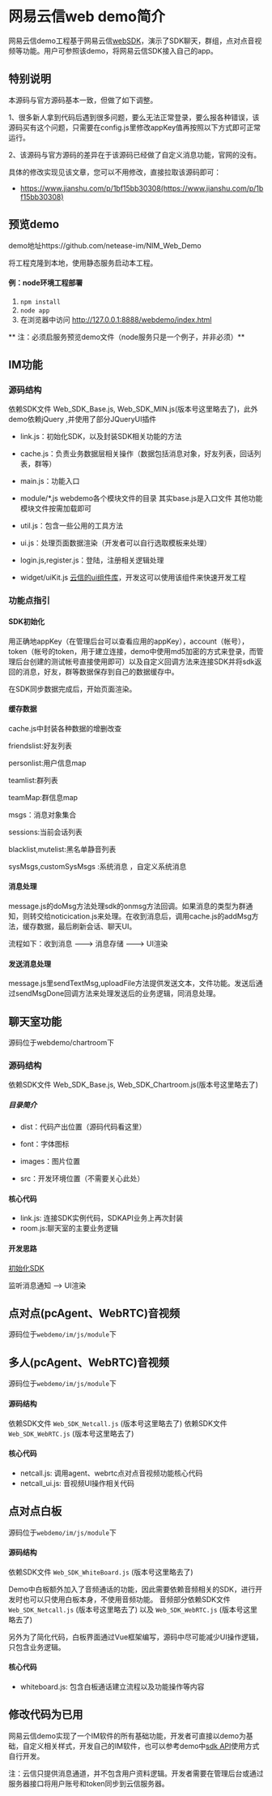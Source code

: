 ﻿
# 网易云信web demo简介
网易云信demo工程基于网易云信[webSDK](/docs/product/IM即时通讯/SDK开发集成/Web开发集成/概要介绍)，演示了SDK聊天，群组，点对点音视频等功能。用户可参照该demo，将网易云信SDK接入自己的app。

## 特别说明
本源码与官方源码基本一致，但做了如下调整。

1、很多新人拿到代码后遇到很多问题，要么无法正常登录，要么报各种错误，该源码买有这个问题，只需要在config.js里修改appKey值再按照以下方式即可正常运行。

2、该源码与官方源码的差异在于该源码已经做了自定义消息功能，官网的没有。

具体的修改实现见该文章，您可以不用修改，直接拉取该源码即可：

- https://www.jianshu.com/p/1bf15bb30308(https://www.jianshu.com/p/1bf15bb30308)

## 预览demo
demo地址https://github.com/netease-im/NIM_Web_Demo

将工程克隆到本地，使用静态服务启动本工程。

#### 例：node环境工程部署
1. `npm install` 
2. `node app`
3. 在浏览器中访问 http://127.0.0.1:8888/webdemo/index.html

** 注：必须启服务预览demo文件（node服务只是一个例子，并非必须）**

## IM功能

### 源码结构

依赖SDK文件 Web_SDK_Base.js, Web_SDK_MIN.js(版本号这里略去了)，此外demo依赖jQuery ,并使用了部分JQueryUI插件
* link.js：初始化SDK，以及封装SDK相关功能的方法

* cache.js：负责业务数据层相关操作（数据包括消息对象，好友列表，回话列表，群等）

* main.js：功能入口
* module/*.js  webdemo各个模块文件的目录 其实base.js是入口文件  其他功能模块文件按需加载即可

* util.js：包含一些公用的工具方法

* ui.js：处理页面数据渲染（开发者可以自行选取模板来处理）

* login.js,register.js：登陆，注册相关逻辑处理

* widget/uiKit.js [云信的ui组件库](https://github.com/netease-im/NIM_Web_UIKit)，开发这可以使用该组件来快速开发工程

### 功能点指引
#### SDK初始化
用正确地appKey（在管理后台可以查看应用的appKey），account（帐号），token（帐号的token，用于建立连接，demo中使用md5加密的方式来登录，而管理后台创建的测试帐号直接使用即可）以及自定义回调方法来连接SDK并将sdk返回的消息，好友，群等数据保存到自己的数据缓存中。

在SDK同步数据完成后，开始页面渲染。

#### 缓存数据

cache.js中封装各种数据的增删改查

friendslist:好友列表

personlist:用户信息map

teamlist:群列表

teamMap:群信息map

msgs：消息对象集合

sessions:当前会话列表

blacklist,mutelist:黑名单静音列表

sysMsgs,customSysMsgs :系统消息 ，自定义系统消息




#### 消息处理
message.js的doMsg方法处理sdk的onmsg方法回调。如果消息的类型为群通知，则转交给noticication.js来处理。在收到消息后，调用cache.js的addMsg方法，缓存数据，最后刷新会话、聊天UI。

流程如下：收到消息 ---> 消息存储 ---> UI渲染

#### 发送消息处理
message.js里sendTextMsg,uploadFile方法提供发送文本，文件功能。发送后通过sendMsgDone回调方法来处理发送后的业务逻辑，同消息处理。

## 聊天室功能

源码位于webdemo/chartroom下

### 源码结构

依赖SDK文件 Web_SDK_Base.js, Web_SDK_Chartroom.js(版本号这里略去了)

##### 目录简介
* dist：代码产出位置（源码代码看这里）

* font：字体图标

* images：图片位置

* src：开发环境位置（不需要关心此处）

#### 核心代码
* link.js: 连接SDK实例代码，SDKAPI业务上再次封装
* room.js:聊天室的主要业务逻辑

#### 开发思路

[初始化SDK](/docs/product/IM即时通讯/SDK开发集成/Web开发集成/初始化)

监听消息通知  —> UI渲染

## 点对点(pcAgent、WebRTC)音视频

源码位于`webdemo/im/js/module`下

## 多人(pcAgent、WebRTC)音视频

源码位于`webdemo/im/js/module`下

#### 源码结构

依赖SDK文件 `Web_SDK_Netcall.js` (版本号这里略去了)
依赖SDK文件 `Web_SDK_WebRTC.js` (版本号这里略去了)

#### 核心代码
* netcall.js: 调用agent、webrtc点对点音视频功能核心代码
* netcall_ui.js: 音视频UI操作相关代码

## 点对点白板

源码位于`webdemo/im/js/module`下

#### 源码结构

依赖SDK文件 `Web_SDK_WhiteBoard.js` (版本号这里略去了)

Demo中白板额外加入了音频通话的功能，因此需要依赖音频相关的SDK，进行开发时也可以只使用白板本身，不使用音频功能。
音频部分依赖SDK文件 `Web_SDK_Netcall.js` (版本号这里略去了)
以及 `Web_SDK_WebRTC.js` (版本号这里略去了)

另外为了简化代码，白板界面通过Vue框架编写，源码中尽可能减少UI操作逻辑，只包含业务逻辑。

#### 核心代码
* whiteboard.js: 包含白板通话建立流程以及功能操作等内容

## 修改代码为已用

网易云信demo实现了一个IM软件的所有基础功能，开发者可直接以demo为基础，自定义相关样式，开发自己的IM软件，也可以参考demo中[sdk API](http://dev.netease.im/docs/interface/即时通讯Web端/NIMSDK-Web/)使用方式自行开发。

注：云信只提供消息通道，并不包含用户资料逻辑。开发者需要在管理后台或通过服务器接口将用户账号和token同步到云信服务器。